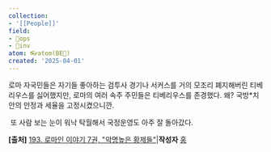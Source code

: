 ```yaml
---
collection:
- '[[People]]'
field:
- 🐙ops
- 🐢inv
atom: 👓atom(BE🔄)
created: '2025-04-01'
---
```


로마 자국민들은 자기들 좋아하는 검투사 경기나 서커스를 거의 모조리 폐지해버린 티베리우스를 싫어했지만, 로마의 여러 속주 주민들은 티베리우스를 존경했다. 왜? 국방*치안의 안정과 세율을 고정시켰으니깐.      

 또 사람 보는 눈이 워낙 탁월해서 국정운영도 아주 잘 돌아갔다.

**[출처]** [193. 로마인 이야기 7권, "악명높은 황제들"](https://blog.naver.com/them1/50164375755)|**작성자** [홍](https://blog.naver.com/them1)